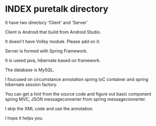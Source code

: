 # INDEX puretalk directory

It have two directory 'Client' and 'Server'

Client is Android that build from Android Studio.

It doesn't have Volley module. Please add on it.

Server is formed with Spring Framework.

It is useed java, hibernate based on framework.

The database is MySQL.

I foucused on circumstance annotation spring IoC container and spring hibernate session factory.

You can get a hint from the source code and figure out basic component spring MVC, JSON messageconverter from spring messageconverter.

I skip the XML code and use the annotation.

I hope it helps you.
